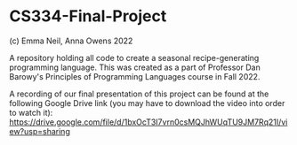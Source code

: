 # CS334-Final-Project

(c) Emma Neil, Anna Owens 2022

A repository holding all code to create a seasonal recipe-generating programming language. This was created as a part of Professor Dan Barowy's Principles of Programming Languages course in Fall 2022.

A recording of our final presentation of this project can be found at the following Google Drive link (you may have to download the video into order to watch it): https://drive.google.com/file/d/1bxOcT3I7vrn0csMQJhWUqTU9JM7Rq21I/view?usp=sharing
